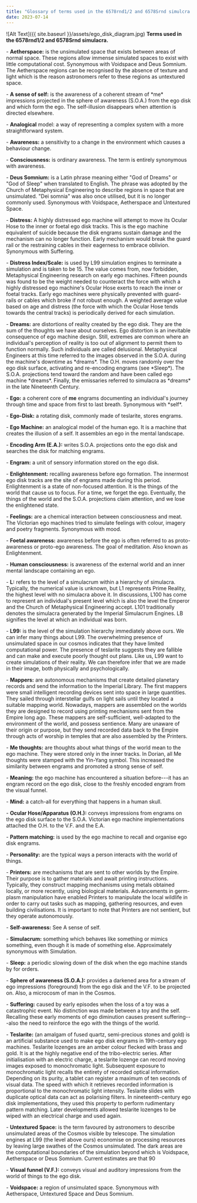 ```yaml
---
title: "Glossary of terms used in the 6578rnd1/2 and 6578Srnd simulcra."
date: 2023-07-14
---
```

![Alt Text]({{ site.baseurl }}/assets/ego_disk_diagram.jpg)
**Terms used in the 6578rnd1/2 and 6578Srnd simulacra.**

\- **Aetherspace:** is the unsimulated space that exists between areas
of normal space. These regions allow immense simulated spaces to exist
with little computational cost. Synonymous with Voidspace and Deus
Somnium. The Aetherspace regions can be recognised by the absence of
texture and light which is the reason astronomers refer to these regions
as untextured space.

\- **A sense of self:** is the awareness of a coherent stream of \*me\*
impressions projected in the sphere of awareness (S.O.A.) from the ego
disk and which form the ego. The self-illusion disappears when attention
is directed elsewhere.

\- **Analogical** model: a way of representing a complex system with a
more straightforward system.

\- **Awareness:** a sensitivity to a change in the environment which
causes a behaviour change.

\- **Consciousness:** is ordinary awareness. The term is entirely
synonymous with awareness.

\- **Deus Somnium:** is a Latin phrase meaning either \"God of Dreams\"
or \"God of Sleep\" when translated to English. The phrase was adopted
by the Church of Metaphysical Engineering to describe regions in space
that are unsimulated. \"Dei somnia\" was also once utilised, but it is
no longer commonly used. Synonymous with Voidspace, Aetherspace and
Untextured Space.

\- **Distress:** A highly distressed ego machine will attempt to move
its Ocular Hose to the inner or foetal ego disk tracks. This is the ego
machine equivalent of suicide because the disk engrams sustain damage
and the mechanism can no longer function. Early mechanism would break
the guard rail or the restraining cables in their eagerness to embrace
oblivion. Synonymous with Suffering.

\- **Distress Index/Scale:** is used by L99 simulation engines to
terminate a simulation and is taken to be 15. The value comes from, now
forbidden, Metaphysical Engineering research on early ego machines.
Fifteen pounds was found to be the weight needed to counteract the force
with which a highly distressed ego machine's Ocular Hose exerts to reach
the inner or foetal tracks. Early ego machines were physically prevented
with guard-rails or cables which broke if not robust enough. A weighted
average value based on age and distress (the force with which the Ocular
Hose tends towards the central tracks) is periodically derived for each
simulation.

\- **Dreams:** are distortions of reality created by the ego disk. They
are the sum of the thoughts we have about ourselves. Ego distortion is
an inevitable consequence of ego machine design. Still, extremes are
common where an individual's perception of reality is too out of
alignment to permit them to function normally. Such individuals are
called delusional. Metaphysical Engineers at this time referred to the
images observed in the S.O.A. during the machine's downtime as
\*dreams\*. The O.H. moves randomly over the ego disk surface,
activating and re-encoding engrams (see \*Sleep\*). The S.O.A.
projections tend toward the random and have been called ego machine
\*dreams\*. Finally, the emissaries referred to simulacra as \*dreams\*
in the late Nineteenth Century.

\- **Ego:** a coherent core of **me** engrams documenting an
individual's journey through time and space from first to last breath.
Synonymous with \*self\*.

\- **Ego-Disk:** a rotating disk, commonly made of teslarite, stores
engrams.

\- **Ego Machine:** an analogical model of the human ego. It is a
machine that creates the illusion of a self. It assembles an ego in the
mental landscape.

\- **Encoding Arm (E.A.):** writes S.O.A. projections onto the ego disk
and searches the disk for matching engrams.

\- **Engram:** a unit of sensory information stored on the ego disk.

\- **Enlightenment:** recalling awareness before ego formation. The
innermost ego disk tracks are the site of engrams made during this
period. Enlightenment is a state of non-focused attention. It is the
things of the world that cause us to focus. For a time, we forget the
ego. Eventually, the things of the world and the S.O.A. projections
claim attention, and we lose the enlightened state.

\- **Feelings:** are a chemical interaction between consciousness and
meat. The Victorian ego machines tried to simulate feelings with colour,
imagery and poetry fragments. Synonymous with mood.

\- **Foetal awareness:** awareness before the ego is often referred to
as proto-awareness or proto-ego awareness. The goal of meditation. Also
known as Enlightenment.

\- **Human consciousness:** is awareness of the external world and an
inner mental landscape containing an ego.

\- **L:** refers to the level of a simulacrum within a hierarchy of
simulacra. Typically, the numerical value is unknown, but L1 represents
Prime Reality, the highest level with no simulacra above it. In
discussions, L100 has come to represent an individual's present level
which is also the level the Emperor and the Church of Metaphysical
Engineering accept. L101 traditionally denotes the simulacra generated
by the Imperial Simulacrum Engines. LB signifies the level at which an
individual was born.

\- **L99:** is the level of the simulation hierarchy immediately above
ours. We can infer many things about L99. The overwhelming presence of
unsimulated space in our cosmos indicates that they have limited
computational power. The presence of teslarite suggests they are
fallible and can make and execute poorly thought out plans. Like us, L99
want to create simulations of their reality. We can therefore infer that
we are made in their image, both physically and psychologically.

\- **Mappers:** are autonomous mechanisms that create detailed planetary
records and send the information to the Imperial Library. The first
mappers were small intelligent recording devices sent into space in
large quantities. They sailed through interstellar gulfs on light sails
until they located a suitable mapping world. Nowadays, mappers are
assembled on the worlds they are designed to record using printing
mechanisms sent from the Empire long ago. These mappers are
self-sufficient, well-adapted to the environment of the world, and
possess sentience. Many are unaware of their origin or purpose, but they
send recorded data back to the Empire through acts of worship in temples
that are also assembled by the Printers.

\- **Me thoughts:** are thoughts about what things of the world mean to
the ego machine. They were stored only in the inner tracks. In Dorian,
all Me thoughts were stamped with the Yin-Yang symbol. This increased
the similarity between engrams and promoted a strong sense of self.

\- **Meaning:** the ego machine has encountered a situation before---it
has an engram record on the ego disk, close to the freshly encoded
engram from the visual funnel.

\- **Mind:** a catch-all for everything that happens in a human skull.

\- **Ocular Hose/Apparatus (O.H.):** conveys impressions from engrams on
the ego disk surface to the S.O.A. Victorian ego machine implementations
attached the O.H. to the V.F. and the E.A.

\- **Pattern matching:** is used by the ego machine to recall and
organise ego disk engrams.

\- **Personality:** are the typical ways a person interacts with the
world of things.

\- **Printers:** are mechanisms that are sent to other worlds by the
Empire. Their purpose is to gather materials and await printing
instructions. Typically, they construct mapping mechanisms using metals
obtained locally, or more recently, using biological materials.
Advancements in germ-plasm manipulation have enabled Printers to
manipulate the local wildlife in order to carry out tasks such as
mapping, gathering resources, and even building civilisations. It is
important to note that Printers are not sentient, but they operate
autonomously.

\- **Self-awareness:** See A sense of self.

\- **Simulacrum:** something which behaves like something or mimics
something, even though it is made of something else. Approximately
synonymous with Simulation.

\- **Sleep:** a periodic slowing down of the disk when the ego machine
stands by for orders.

\- **Sphere of awareness (S.O.A.):** provides a darkened area for a
stream of ego impressions (foreground) from the ego disk and the V.F. to
be projected on. Also, a microcosm of man in the Cosmos.

\- **Suffering:** caused by early episodes when the loss of a toy was a
catastrophic event. No distinction was made between a toy and the self.
Recalling these early moments of ego diminution causes present
suffering---also the need to reinforce the ego with the things of the
world.

\- **Teslarite:** (an amalgam of fused quartz, semi-precious stones and
gold) is an artificial substance used to make ego disk engrams in
19th-century ego machines. Teslarite lozenges are an amber colour
flecked with brass and gold. It is at the highly negative end of the
tribo-electric series. After initialisation with an electric charge, a
teslarite lozenge can record moving images exposed to monochromatic
light. Subsequent exposure to monochromatic light recalls the entirety
of recorded optical information. Depending on its purity, a tablet can
register a maximum of ten seconds of visual data. The speed with which
it retrieves recorded information is proportional to the monochromatic
light intensity. Teslarite slides with duplicate optical data can act as
polarising filters. In nineteenth-century ego disk implementations, they
used this property to perform rudimentary pattern matching. Later
developments allowed teslarite lozenges to be wiped with an electrical
charge and used again.

\- **Untextured Space:** is the term favoured by astronomers to describe
unsimulated areas of the Cosmos visible by telescope. The simulation
engines at L99 (the level above ours) economise on processing resources
by leaving large swathes of the Cosmos unsimulated. The dark areas are
the computational boundaries of the simulation beyond which is
Voidspace, Aetherspace or Deus Somnium. Current estimates are that 90

\- **Visual funnel (V.F.):** conveys visual and auditory impressions
from the world of things to the ego disk.

\- **Voidspace:** a region of unsimulated space. Synonymous with
Aetherspace, Untextured Space and Deus Somnium.

